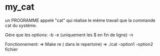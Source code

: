 # my_cat

un PROGRAMME appelé "cat" qui réalise le même travail que la commande cat du système.

 Gére que les options:
  -b
  -e (uniquement les $ en fin de ligne)
  -n
  
  Fonctionnement: 
  => Make re ( dans le repertoire)
  => ./cat -option1 -option2 fichier 
